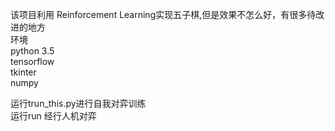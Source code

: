 该项目利用  Reinforcement Learning实现五子棋,但是效果不怎么好，有很多待改进的地方<br>
环境<br>
python 3.5<br>
tensorflow <br>
tkinter <br>
numpy <br>

运行trun_this.py进行自我对弈训练<br>
运行run 经行人机对弈 <br>
